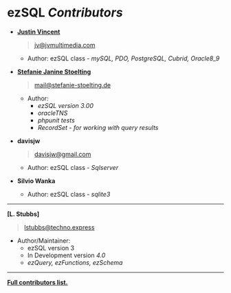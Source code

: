 **ezSQL** *Contributors*
============================================

* **[Justin Vincent](http://twitter.com/justinvincent)**
  > jv@jvmultimedia.com
  * Author: ezSQL class - *mySQL, PDO, PostgreSQL, Cubrid, Oracle8_9*

* **[Stefanie Janine Stoelting](https://stefanie-stoelting.de)**
  > mail@stefanie-stoelting.de
  * Author: 
    - *ezSQL version 3.00*
    - *oracleTNS*
    - *phpunit tests*
    - *RecordSet - for working with query results*

* **davisjw**
  > davisjw@gmail.com
  * Author: ezSQL class - *Sqlserver*

* **Silvio Wanka**
  * Author: ezSQL class - *sqlite3*

----

**[L. Stubbs]**
  > lstubbs@techno.express
  * Author/Maintainer: 
    - ezSQL version 3
    - In Development version *4.0*
    - *ezQuery, ezFunctions, ezSchema*

----

**[Full contributors list.](https://github.com/ezsql/ezsql/contributors)**
